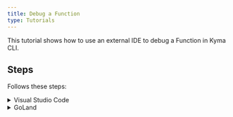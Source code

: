 ```yaml
---
title: Debug a Function
type: Tutorials
---
```


This tutorial shows how to use an external IDE to debug a Function in Kyma CLI.

## Steps


Follows these steps:

<div tabs name="steps" group="expose-function">
  <details>
  <summary label="vsc">
  Visual Studio Code
  </summary>

1. In VSC, navigate to the location of the file with the Function definition.
2. Create the `.vscode` directory.
3. In the `.vscode` directory, create the `lunch.json` file with this content:
  ```json
{
  "version": "0.2.0",
  "configurations": [
    {
      "name": "attach",
      "type": "node",
      "request": "attach",
      "port": 9229,
      "address": "localhost",
      "localRoot": "${workspaceFolder}/kubeless",
      "remoteRoot": "/kubeless",
      "restart": true,
      "protocol": "inspector",
      "timeout": 1000
    }
  ]
}
  ```


</details>
<details>
<summary label="goland">
GoLand
</summary>

1. In GoLand, navigate to the location of the file with the Function definition.
2. Choose the **Add Configuration...** option.
3. Add new configuration `Attach to Node.js/Chrome` with options:
- host: `localhost`
- port: `9229`

    </details>
</div>
